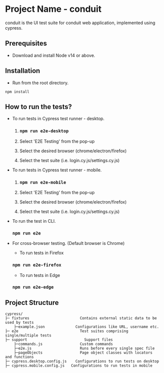 # Project Name - conduit

conduit is the UI test suite for conduit web application, implemented using cypress.

## Prerequisites

- Download and install Node v14 or above.

## Installation

- Run from the root directory.

```
npm install
```

## How to run the tests?

- To run tests in Cypress test runner - desktop.

  1. ### `npm run e2e-desktop`

  2. Select 'E2E Testing' from the pop-up
  3. Select the desired browser (chrome/electron/firefox)
  4. Select the test suite (i.e. login.cy.js/settings.cy.js)

- To run tests in Cypress test runner - mobile.

  1. ### `npm run e2e-mobile`

  2. Select 'E2E Testing' from the pop-up
  3. Select the desired browser (chrome/electron/firefox)
  4. Select the test suite (i.e. login.cy.js/settings.cy.js)

- To run the test in CLI.

  ### `npm run e2e`

- For cross-browser testing. (Default browser is Chrome)

  - To run tests in Firefox

  ### `npm run e2e-firefox`

  - To run tests in Edge

  ### `npm run e2e-edge`

## Project Structure

    cypress/
    ├─ fixtures	  			          Contains external static data to be used by tests
        ├─example.json		        Configurations like URL, username etc.
    ├─ e2e 			                  Test suites comprising single/multiple tests
    ├─ support				            Support files
        ├─commands.js    		      Custom commands
        ├─e2e.js		              Runs before every single spec file
        ├─pageObjects		          Page object classes with locators and functions
    ├─ cypress.desktop.config.js	Configurations to run tests on desktop
    ├─ cypress.mobile.config.js	  Configurations to run tests in mobile
